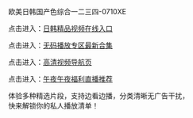 欧美日韩国产色综合一二三四-0710XE

点击进入：<a href="https://heiliaozj3tjd.pages.dev">日韩精品视频在线入口</a>

点击进入：<a href="https://heiliaoe8ajia.pages.dev">无码播放专区最新合集</a>

点击进入：<a href="https://heiliaoxqkkct.pages.dev">高清视频导航页</a>

点击进入：<a href="https://heiliaoow5kzm.pages.dev">午夜午夜福利直播推荐</a>

体验多种精选片段，支持边看边播，分类清晰无广告干扰，  
快来解锁你的私人播放清单！

<span style="display:none;">[Canonical link](https://github.com/ujm20250710/ujm10 )</span>
